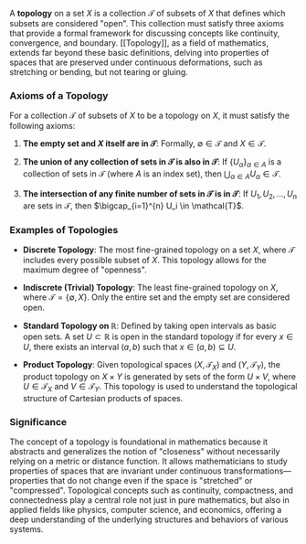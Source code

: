 A **topology** on a set $X$ is a collection $\mathcal{T}$ of subsets of $X$ that defines which subsets are considered "open". This collection must satisfy three axioms that provide a formal framework for discussing concepts like continuity, convergence, and boundary. [[Topology]], as a field of mathematics, extends far beyond these basic definitions, delving into properties of spaces that are preserved under continuous deformations, such as stretching or bending, but not tearing or gluing.

### Axioms of a Topology

For a collection $\mathcal{T}$ of subsets of $X$ to be a topology on $X$, it must satisfy the following axioms:

1. **The empty set and $X$ itself are in $\mathcal{T}$**: Formally, $\emptyset \in \mathcal{T}$ and $X \in \mathcal{T}$.
   
2. **The union of any collection of sets in $\mathcal{T}$ is also in $\mathcal{T}$**: If $\{U_\alpha\}_{\alpha \in A}$ is a collection of sets in $\mathcal{T}$ (where $A$ is an index set), then $\bigcup_{\alpha \in A} U_\alpha \in \mathcal{T}$.
   
3. **The intersection of any finite number of sets in $\mathcal{T}$ is in $\mathcal{T}$**: If $U_1, U_2, ..., U_n$ are sets in $\mathcal{T}$, then $\bigcap_{i=1}^{n} U_i \in \mathcal{T}$.

### Examples of Topologies

- **Discrete Topology**: The most fine-grained topology on a set $X$, where $\mathcal{T}$ includes every possible subset of $X$. This topology allows for the maximum degree of "openness".

- **Indiscrete (Trivial) Topology**: The least fine-grained topology on $X$, where $\mathcal{T} = \{\emptyset, X\}$. Only the entire set and the empty set are considered open.

- **Standard Topology on $\mathbb{R}$**: Defined by taking open intervals as basic open sets. A set $U \subset \mathbb{R}$ is open in the standard topology if for every $x \in U$, there exists an interval $(a, b)$ such that $x \in (a, b) \subseteq U$.

- **Product Topology**: Given topological spaces $(X, \mathcal{T}_X)$ and $(Y, \mathcal{T}_Y)$, the product topology on $X \times Y$ is generated by sets of the form $U \times V$, where $U \in \mathcal{T}_X$ and $V \in \mathcal{T}_Y$. This topology is used to understand the topological structure of Cartesian products of spaces.

### Significance

The concept of a topology is foundational in mathematics because it abstracts and generalizes the notion of "closeness" without necessarily relying on a metric or distance function. It allows mathematicians to study properties of spaces that are invariant under continuous transformations—properties that do not change even if the space is "stretched" or "compressed". Topological concepts such as continuity, compactness, and connectedness play a central role not just in pure mathematics, but also in applied fields like physics, computer science, and economics, offering a deep understanding of the underlying structures and behaviors of various systems.